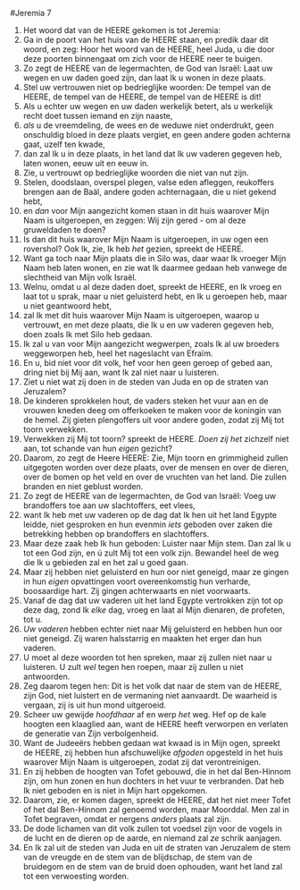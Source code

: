 #Jeremia 7
1. Het woord dat van de HEERE gekomen is tot Jeremia:
2. Ga in de poort van het huis van de HEERE staan, en predik daar dit woord, en zeg: Hoor het woord van de HEERE, heel Juda, u die door deze poorten binnengaat om zich voor de HEERE neer te buigen.
3. Zo zegt de HEERE van de legermachten, de God van Israël: Laat uw wegen en uw daden goed zijn, dan laat Ik u wonen in deze plaats.
4. Stel uw vertrouwen niet op bedrieglijke woorden: De tempel van de HEERE, de tempel van de HEERE, de tempel van de HEERE is dit!
5. Als u echter uw wegen en uw daden werkelijk betert, als u werkelijk recht doet tussen iemand en zijn naaste,
6. *als* u de vreemdeling, de wees en de weduwe niet onderdrukt, geen onschuldig bloed in deze plaats vergiet, en geen andere goden achterna gaat, uzelf ten kwade,
7. dan zal Ik u in deze plaats, in het land dat Ik uw vaderen gegeven heb, laten wonen, eeuw uit en eeuw in.
8. Zie, u vertrouwt op bedrieglijke woorden die niet van nut zijn.
9. Stelen, doodslaan, overspel plegen, valse eden afleggen, reukoffers brengen aan de Baäl, andere goden achternagaan, die u niet gekend hebt,
10. en *dan* voor Mijn aangezicht komen staan in dit huis waarover Mijn Naam is uitgeroepen, en zeggen: Wij zijn gered - om al deze gruweldaden te doen?
11. Is dan dit huis waarover Mijn Naam is uitgeroepen, in uw ogen een rovershol? Ook Ik, zie, Ik heb *het* gezien, spreekt de HEERE.
12. Want ga toch naar Mijn plaats die in Silo was, daar waar Ik vroeger Mijn Naam heb laten wonen, en zie wat Ik daarmee gedaan heb vanwege de slechtheid van Mijn volk Israël.
13. Welnu, omdat u al deze daden doet, spreekt de HEERE, en Ik vroeg en laat tot u sprak, maar u niet geluisterd hebt, en Ik u geroepen heb, maar u niet geantwoord hebt,
14. zal Ik met dit huis waarover Mijn Naam is uitgeroepen, waarop u vertrouwt, en met deze plaats, die Ik u en uw vaderen gegeven heb, doen zoals Ik met Silo heb gedaan.
15. Ik zal u van voor Mijn aangezicht wegwerpen, zoals Ik al uw broeders weggeworpen heb, heel het nageslacht van Efraïm.
16. En u, bid niet voor dit volk, hef voor hen geen geroep of gebed aan, dring niet bij Mij aan, want Ik zal niet naar u luisteren.
17. Ziet u niet wat zij doen in de steden van Juda en op de straten van Jeruzalem?
18. De kinderen sprokkelen hout, de vaders steken het vuur aan en de vrouwen kneden deeg om offerkoeken te maken voor de koningin van de hemel. Zij gieten plengoffers uit voor andere goden, zodat zij Mij tot toorn verwekken.
19. Verwekken zij Mij tot toorn? spreekt de HEERE. *Doen zij het* zichzelf niet aan, tot schande van hun *eigen* gezicht?
20. Daarom, zo zegt de Heere HEERE: Zie, Mijn toorn en grimmigheid zullen uitgegoten worden over deze plaats, over de mensen en over de dieren, over de bomen op het veld en over de vruchten van het land. Die zullen branden en niet geblust worden.
21. Zo zegt de HEERE van de legermachten, de God van Israël: Voeg uw brandoffers toe aan uw slachtoffers, eet vlees,
22. want Ik heb met uw vaderen op de dag dat Ik hen uit het land Egypte leidde, niet gesproken en hun evenmin *iets* geboden over zaken die betrekking hebben op brandoffers en slachtoffers.
23. Maar deze zaak heb Ik hun geboden: Luister naar Mijn stem. Dan zal Ik u tot een God zijn, en ú zult Mij tot een volk zijn. Bewandel heel de weg die Ik u gebieden zal en het zal u goed gaan.
24. Maar zij hebben niet geluisterd en hun oor niet geneigd, maar ze gingen in hun *eigen* opvattingen voort overeenkomstig hun verharde, boosaardige hart. Zij gingen achterwaarts en niet voorwaarts.
25. Vanaf de dag dat uw vaderen uit het land Egypte vertrokken zijn tot op deze dag, zond Ik *elke* dag, vroeg en laat al Mijn dienaren, de profeten, tot u.
26. *Uw vaderen* hebben echter niet naar Mij geluisterd en hebben hun oor niet geneigd. Zij waren halsstarrig en maakten het erger dan hun vaderen.
27. U moet al deze woorden tot hen spreken, maar zij zullen niet naar u luisteren. U zult *wel* tegen hen roepen, maar zij zullen u niet antwoorden.
28. Zeg daarom tegen hen: Dit is het volk dat naar de stem van de HEERE, zijn God, niet luistert en de vermaning niet aanvaardt. De waarheid is vergaan, zij is uit hun mond uitgeroeid. 
29. Scheer uw gewijde *hoofdhaar* af en werp *het* weg. Hef op de kale hoogten een klaaglied aan, want de HEERE heeft verworpen en verlaten de generatie van Zijn verbolgenheid.
30. Want de Judeeërs hebben gedaan wat kwaad is in Mijn ogen, spreekt de HEERE, zij hebben hun afschuwelijke *afgoden* opgesteld in het huis waarover Mijn Naam is uitgeroepen, zodat zij dat verontreinigen.
31. En zij hebben de hoogten van Tofet gebouwd, die in het dal Ben-Hinnom zijn, om hun zonen en hun dochters in het vuur te verbranden. Dat heb Ik niet geboden en is niet in Mijn hart opgekomen.
32. Daarom, zie, er komen dagen, spreekt de HEERE, dat het niet meer Tofet of het dal Ben-Hinnom zal genoemd worden, maar Moorddal. Men zal in Tofet begraven, omdat er nergens *anders* plaats zal zijn.
33. De dode lichamen van dit volk zullen tot voedsel zijn voor de vogels in de lucht en de dieren op de aarde, en niemand zal *ze* schrik aanjagen.
34. En Ik zal uit de steden van Juda en uit de straten van Jeruzalem de stem van de vreugde en de stem van de blijdschap, de stem van de bruidegom en de stem van de bruid doen ophouden, want het land zal tot een verwoesting worden.
